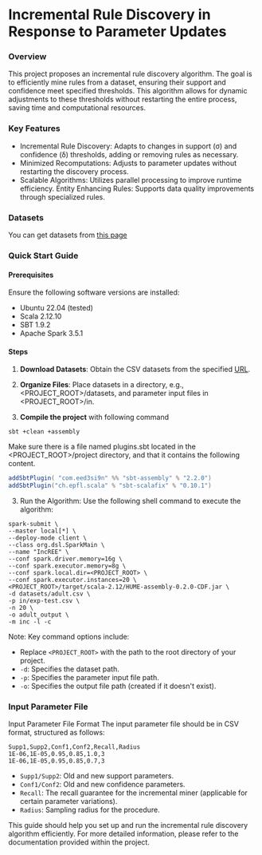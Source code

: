 # Incremental Rule Discovery in Response to Parameter Updates

### Overview
This project proposes an incremental rule discovery algorithm. The goal is to efficiently mine rules from a dataset, ensuring their support and confidence meet specified thresholds. This algorithm allows for dynamic adjustments to these thresholds without restarting the entire process, saving time and computational resources.

### Key Features
- Incremental Rule Discovery: Adapts to changes in support (σ) and confidence (δ) thresholds, adding or removing rules as necessary.
- Minimized Recomputations: Adjusts to parameter updates without restarting the discovery process.
- Scalable Algorithms: Utilizes parallel processing to improve runtime efficiency.
Entity Enhancing Rules: Supports data quality improvements through specialized rules.

### Datasets
You can get datasets from [this page](https://drive.google.com/drive/folders/1-3xQp0xTlJBgX0noblIKO5mDY8W7Y3vZ?usp=drive_link)

### Quick Start Guide
#### Prerequisites
Ensure the following software versions are installed:
 
- Ubuntu 22.04 (tested)
- Scala 2.12.10
- SBT 1.9.2
- Apache Spark 3.5.1

#### Steps
1. **Download Datasets**: Obtain the CSV datasets from the specified [URL](https://drive.google.com/drive/folders/1-3xQp0xTlJBgX0noblIKO5mDY8W7Y3vZ?usp=drive_link).

2. **Organize Files**: Place datasets in a directory, e.g., <PROJECT_ROOT>/datasets, and parameter input files in <PROJECT_ROOT>/in.
3. **Compile the project** with following command
```shell
sbt +clean +assembly
```
Make sure there is a file named plugins.sbt located in the <PROJECT_ROOT>/project directory, and that it contains the following content.
```sbt
addSbtPlugin( "com.eed3si9n" %% "sbt-assembly" % "2.2.0")
addSbtPlugin("ch.epfl.scala" % "sbt-scalafix" % "0.10.1")
```


3. Run the Algorithm: Use the following shell command to execute the algorithm:


```shell
spark-submit \
--master local[*] \
--deploy-mode client \
--class org.dsl.SparkMain \
--name "IncREE" \
--conf spark.driver.memory=16g \
--conf spark.executor.memory=8g \
--conf spark.local.dir=<PROJECT_ROOT> \
--conf spark.executor.instances=20 \
<PROJECT_ROOT>/target/scala-2.12/HUME-assembly-0.2.0-CDF.jar \
-d datasets/adult.csv \
-p in/exp-test.csv \
-n 20 \
-o adult_output \
-m inc -l -c
```

Note: Key command options include:
- Replace `<PROJECT_ROOT>` with the path to the root directory of your project.
- `-d`: Specifies the dataset path.
- `-p`: Specifies the parameter input file path.
- `-o`: Specifies the output file path (created if it doesn't exist).



### Input Parameter File 

Input Parameter File Format
The input parameter file should be in CSV format, structured as follows:

```csv
Supp1,Supp2,Conf1,Conf2,Recall,Radius
1E-06,1E-05,0.95,0.85,1.0,3
1E-06,1E-05,0.95,0.85,0.7,3
```

- `Supp1/Supp2`: Old and new support parameters.
- `Conf1/Conf2`: Old and new confidence parameters.
- `Recall`: The recall guarantee for the incremental miner (applicable for certain parameter variations).
- `Radius`: Sampling radius for the procedure.

This guide should help you set up and run the incremental rule discovery algorithm efficiently. For more detailed information, please refer to the documentation provided within the project.


